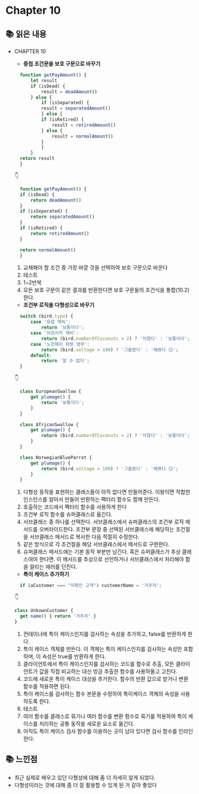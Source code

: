 # Chapter 10

## 📚 읽은 내용
- CHAPTER 10
  - **중첩 조건문을 보호 구문으로 바꾸기**
  ```js
    function getPayAmount() {
        let result
        if (isDead) {
            result = deadAmount()
        } else {
            if (isSeparated) {
            result = separatedAmount()
            } else {
            if (isRetired) {
                result = retiredAmount()
            } else {
                result = normalAmount()
            }
            }
        }
    return result
    }
  ```
  👇
  ```js
    function getPayAmount() {
    if (isDead) {
        return deadAmount()
    }
    if (isSeparated) {
        return separatedAmount()
    }
    if (isRetired) {
        return retiredAmount()
    }

    return normalAmount()
    }
  ```
  1. 교체해야 할 조건 중 가장 바깥 것을 선택하여 보호 구문으로 바꾼다
  2. 테스트
  3. 1~2반복
  4. 모든 보호 구문이 같은 결과를 반환한다면 보호 구문들의 조건식을 통합(10.2)한다.

  - **조건부 로직을 다형성으로 바꾸기**
  ```js
    switch (bird.type) {
        case '유럽 제비':
            return '보통이다';
        case '아프리카 제비':
            return (bird.numberOfCoconuts > 2) ? '지쳤다' : '보통이다';
        case '노르웨이 파랑 앵무':
            return (bird.voltage > 100) ? '그을렸다' : '예쁘다 😏';
        default:
            return '알 수 없다';
    }
  ```
  👇
  ```js
    class EuropeanSwallow {
        get plumage() {
            return '보통이다';
        }
    }

    class AfricanSwallow {
        get plumage() {
            return (bird.numberOfCoconuts > 2) ? '지쳤다' : '보통이다';
        }
    }

    class NorwegianBlueParrot {
        get plumage() {
            return (bird.voltage > 100) ? '그을렸다' : '예쁘다 😏';
        }
    }
  ```
  1. 다형성 동작을 표현하는 클래스들이 아직 없다면 만들어준다. 이왕이면 적합한 인스턴스를 알아서 만들어 반환하는 팩터리 함수도 함께 만든다.
  2. 호출하는 코드에서 팩터리 함수를 사용하게 한다
  3. 조건부 로직 함수를 슈퍼클래스로 옮긴다.
  4. 서브클래스 중 하나를 선택한다. 서브클래스에서 슈퍼클래스의 조건부 로직 메서드를 오버라이드한다. 조건부 문장 중 선택된 서브클래스에 해당하는 조건절을 서브클래스 메서드로 복사한 다음 적절히 수정한다.
  5. 같은 방식으로 각 조건절을 해당 서브클래스에서 메서드로 구현한다.
  6. 슈퍼클래스 메서드에는 기본 동작 부분만 남긴다. 혹은 슈퍼클래스가 추상 클래스여야 한다면. 이 메서드를 추상으로 선언하거나 서브클래스에서 처리해야 함을 알리는 에러를 던진다.

  - **특이 케이스 추가하기**
  ```js
    if (aCustomer === "미확인 고객") customerName = '거주자';
  ```
  👇
  ```js
  class UnkownCustomer {
    get name() { return '거주자' }
  }
  ```
  1. 컨테이너에 특이 케이스인지를 검사하는 속성을 추가하고, false를 반환하게 한다.
  2. 특이 케이스 객체를 만든다. 이 객체는 특이 케이스인지를 검사하는 속성만 포함하며, 이 속성은 true를 반환하게 한다.
  3. 클라이언트에서 특이 케이스인지를 검사하는 코드를 함수로 추출, 모든 클라이언트가 값을 직접 비교하는 대신 방금 추출한 함수를 사용하돌고 고친다.
  4. 코드에 새로운 특이 케이스 대상을 추가한다. 함수의 반환 값으로 받거나 변환 함수를 적용하면 된다.
  5. 특이 케이스를 검사하는 함수 본문을 수정하여 특이케이스 객체의 속성을 사용하도록 한다.
  6. 테스트
  7. 여러 함수를 클래스로 묶기나 여러 함수를 변환 함수로 묶기를 적용하여 특이 케이스를 처리하는 공통 동작을 새로운 요소로 옮긴다.
  8. 아직도 특이 케이스 검사 함수를 이용하는 곳이 남아 있다면 검사 함수를 인라인한다.
## 📚 느낀점
- 최근 실제로 배우고 있던 다형성에 대해 좀 더 자세히 알게 되었다.
- 다형성이라는 것에 대해 좀 더 잘 활용할 수 있게 된 거 같아 좋았다 